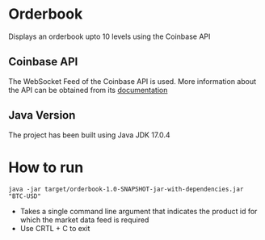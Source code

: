 # Orderbook
Displays an orderbook upto 10 levels using the Coinbase API

## Coinbase API
The WebSocket Feed of the Coinbase API is used. More information about the API can be obtained from its [documentation](https://docs.cloud.coinbase.com/exchange/docs/websocket-overview)

## Java Version
The project has been built using Java JDK 17.0.4

# How to run
`java -jar target/orderbook-1.0-SNAPSHOT-jar-with-dependencies.jar "BTC-USD"`
<ul>
<li>Takes a single command line argument that indicates the product id for which the market data feed is required</li>
<li>Use CRTL + C to exit</li>
</ul>